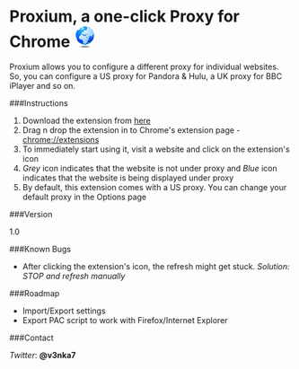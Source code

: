 Proxium, a one-click Proxy for Chrome ![Proxium Logo](https://github.com/venkatagiri/Proxium/raw/master/img/icon_38.png)
=======

Proxium allows you to configure a different proxy for individual websites.  
So, you can configure a US proxy for Pandora & Hulu, a UK proxy for BBC iPlayer and so on.


###Instructions

1. Download the extension from [here](https://github.com/downloads/venkatagiri/Proxium/Proxium.crx)
2. Drag n drop the extension in to Chrome's extension page - [chrome://extensions](chrome://extensions)
3. To immediately start using it, visit a website and click on the extension's icon
4. *Grey* icon indicates that the website is not under proxy and *Blue* icon indicates that the website is being displayed under proxy
5. By default, this extension comes with a US proxy. You can change your default proxy in the Options page


###Version

1.0


###Known Bugs

* After clicking the extension's icon, the refresh might get stuck. *Solution: STOP and refresh manually*


###Roadmap

* Import/Export settings
* Export PAC script to work with Firefox/Internet Explorer


###Contact

*Twitter*: __@v3nka7__